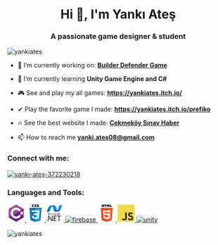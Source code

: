 <h1 align="center">Hi 👋, I'm Yankı Ateş</h1>
<h3 align="center">A passionate game designer & student</h3>

<p align="left"> <img src="https://komarev.com/ghpvc/?username=yankiates&label=Profile%20views&color=0e75b6&style=flat" alt="yankiates" /> </p>

- 🔭 I’m currently working on: **[Builder Defender Game](https://github.com/YankiAtes/BuilderDefenderGame)** 
- 🌱 I’m currently learning **Unity Game Engine and C#**
  
- 🎮 See and play my all games: **https://yankiates.itch.io/**
- ✔ Play the favorite game I made: **https://yankiates.itch.io/prefiko**
- 🔥 See the best website I made: **[Çekmeköy Sınav Haber](https://yankiates.github.io/sinavhaber/)**

- 📫 How to reach me **yanki.ates08@gmail.com**

<h3 align="left">Connect with me:</h3>
<p align="left">
<a href="https://linkedin.com/in/yankı-ateş-372230218" target="blank"><img align="center" src="https://raw.githubusercontent.com/rahuldkjain/github-profile-readme-generator/master/src/images/icons/Social/linked-in-alt.svg" alt="yankı-ateş-372230218" height="30" width="40" /></a>
</p>

<h3 align="left">Languages and Tools:</h3>
<p align="left"> <a href="https://www.w3schools.com/cs/" target="_blank" rel="noreferrer"> <img src="https://raw.githubusercontent.com/devicons/devicon/master/icons/csharp/csharp-original.svg" alt="csharp" width="40" height="40"/> </a> <a href="https://www.w3schools.com/css/" target="_blank" rel="noreferrer"> <img src="https://raw.githubusercontent.com/devicons/devicon/master/icons/css3/css3-original-wordmark.svg" alt="css3" width="40" height="40"/> </a> <a href="https://dotnet.microsoft.com/" target="_blank" rel="noreferrer"> <img src="https://raw.githubusercontent.com/devicons/devicon/master/icons/dot-net/dot-net-original-wordmark.svg" alt="dotnet" width="40" height="40"/> </a> <a href="https://firebase.google.com/" target="_blank" rel="noreferrer"> <img src="https://www.vectorlogo.zone/logos/firebase/firebase-icon.svg" alt="firebase" width="40" height="40"/> </a> <a href="https://www.w3.org/html/" target="_blank" rel="noreferrer"> <img src="https://raw.githubusercontent.com/devicons/devicon/master/icons/html5/html5-original-wordmark.svg" alt="html5" width="40" height="40"/> </a> <a href="https://developer.mozilla.org/en-US/docs/Web/JavaScript" target="_blank" rel="noreferrer"> <img src="https://raw.githubusercontent.com/devicons/devicon/master/icons/javascript/javascript-original.svg" alt="javascript" width="40" height="40"/> </a> <a href="https://unity.com/" target="_blank" rel="noreferrer"> <img src="https://www.vectorlogo.zone/logos/unity3d/unity3d-icon.svg" alt="unity" width="40" height="40"/> </a> </p>

<p><img align="center" src="https://github-readme-streak-stats.herokuapp.com/?user=yankiates&" alt="yankiates" /></p>

